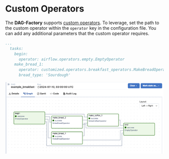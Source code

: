 # Custom Operators

The **DAG-Factory** supports [custom operators](https://airflow.apache.org/docs/apache-airflow/stable/howto/custom-operator.html). To leverage, set the path to the custom operator within the `operator` key in the configuration file. You can add any additional parameters that the custom operator requires.

```yaml
...
  tasks:
    begin:
      operator: airflow.operators.empty.EmptyOperator
    make_bread_1:
      operator: customized.operators.breakfast_operators.MakeBreadOperator
      bread_type: 'Sourdough'
```

![custom_operators.png](../static/images/custom_operators.png)

